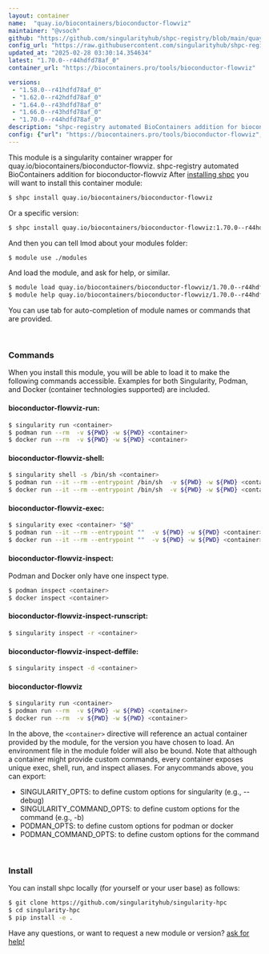 ```yaml
---
layout: container
name:  "quay.io/biocontainers/bioconductor-flowviz"
maintainer: "@vsoch"
github: "https://github.com/singularityhub/shpc-registry/blob/main/quay.io/biocontainers/bioconductor-flowviz/container.yaml"
config_url: "https://raw.githubusercontent.com/singularityhub/shpc-registry/main/quay.io/biocontainers/bioconductor-flowviz/container.yaml"
updated_at: "2025-02-28 03:30:14.354634"
latest: "1.70.0--r44hdfd78af_0"
container_url: "https://biocontainers.pro/tools/bioconductor-flowviz"

versions:
 - "1.58.0--r41hdfd78af_0"
 - "1.62.0--r42hdfd78af_0"
 - "1.64.0--r43hdfd78af_0"
 - "1.66.0--r43hdfd78af_0"
 - "1.70.0--r44hdfd78af_0"
description: "shpc-registry automated BioContainers addition for bioconductor-flowviz"
config: {"url": "https://biocontainers.pro/tools/bioconductor-flowviz", "maintainer": "@vsoch", "description": "shpc-registry automated BioContainers addition for bioconductor-flowviz", "latest": {"1.70.0--r44hdfd78af_0": "sha256:1334395d9cbc5e58cd7edab75df306312f8cb12148da2ffebce3d1c9f6c4d1b9"}, "tags": {"1.58.0--r41hdfd78af_0": "sha256:ddf4d225b40afc541e97271e02c760ac2e4beab62c6f5756d2af9240d2e64cac", "1.62.0--r42hdfd78af_0": "sha256:74ab99c7a9fabeaa50feffa1f93f3747a2e8325a71a384e99f72ecaeca704b90", "1.64.0--r43hdfd78af_0": "sha256:db46bb0cd07b6648f78703e543a5edcaf8d1d383f73505f90861b971fd494942", "1.66.0--r43hdfd78af_0": "sha256:85ad25b7cbace54dd91948cbb4dfe4e4b5fe41f38ec5dfff8a4afd2efcc79f19", "1.70.0--r44hdfd78af_0": "sha256:1334395d9cbc5e58cd7edab75df306312f8cb12148da2ffebce3d1c9f6c4d1b9"}, "docker": "quay.io/biocontainers/bioconductor-flowviz"}
---
```


This module is a singularity container wrapper for quay.io/biocontainers/bioconductor-flowviz.
shpc-registry automated BioContainers addition for bioconductor-flowviz
After [installing shpc](#install) you will want to install this container module:


```bash
$ shpc install quay.io/biocontainers/bioconductor-flowviz
```

Or a specific version:

```bash
$ shpc install quay.io/biocontainers/bioconductor-flowviz:1.70.0--r44hdfd78af_0
```

And then you can tell lmod about your modules folder:

```bash
$ module use ./modules
```

And load the module, and ask for help, or similar.

```bash
$ module load quay.io/biocontainers/bioconductor-flowviz/1.70.0--r44hdfd78af_0
$ module help quay.io/biocontainers/bioconductor-flowviz/1.70.0--r44hdfd78af_0
```

You can use tab for auto-completion of module names or commands that are provided.

<br>

### Commands

When you install this module, you will be able to load it to make the following commands accessible.
Examples for both Singularity, Podman, and Docker (container technologies supported) are included.

#### bioconductor-flowviz-run:

```bash
$ singularity run <container>
$ podman run --rm  -v ${PWD} -w ${PWD} <container>
$ docker run --rm  -v ${PWD} -w ${PWD} <container>
```

#### bioconductor-flowviz-shell:

```bash
$ singularity shell -s /bin/sh <container>
$ podman run --it --rm --entrypoint /bin/sh  -v ${PWD} -w ${PWD} <container>
$ docker run --it --rm --entrypoint /bin/sh  -v ${PWD} -w ${PWD} <container>
```

#### bioconductor-flowviz-exec:

```bash
$ singularity exec <container> "$@"
$ podman run --it --rm --entrypoint ""  -v ${PWD} -w ${PWD} <container> "$@"
$ docker run --it --rm --entrypoint ""  -v ${PWD} -w ${PWD} <container> "$@"
```

#### bioconductor-flowviz-inspect:

Podman and Docker only have one inspect type.

```bash
$ podman inspect <container>
$ docker inspect <container>
```

#### bioconductor-flowviz-inspect-runscript:

```bash
$ singularity inspect -r <container>
```

#### bioconductor-flowviz-inspect-deffile:

```bash
$ singularity inspect -d <container>
```



#### bioconductor-flowviz

```bash
$ singularity run <container>
$ podman run --rm  -v ${PWD} -w ${PWD} <container>
$ docker run --rm  -v ${PWD} -w ${PWD} <container>
```


In the above, the `<container>` directive will reference an actual container provided
by the module, for the version you have chosen to load. An environment file in the
module folder will also be bound. Note that although a container
might provide custom commands, every container exposes unique exec, shell, run, and
inspect aliases. For anycommands above, you can export:

 - SINGULARITY_OPTS: to define custom options for singularity (e.g., --debug)
 - SINGULARITY_COMMAND_OPTS: to define custom options for the command (e.g., -b)
 - PODMAN_OPTS: to define custom options for podman or docker
 - PODMAN_COMMAND_OPTS: to define custom options for the command

<br>

### Install

You can install shpc locally (for yourself or your user base) as follows:

```bash
$ git clone https://github.com/singularityhub/singularity-hpc
$ cd singularity-hpc
$ pip install -e .
```

Have any questions, or want to request a new module or version? [ask for help!](https://github.com/singularityhub/singularity-hpc/issues)